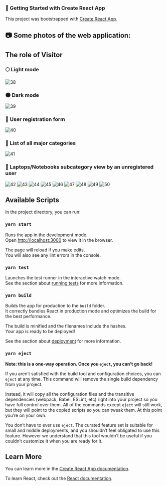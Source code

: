 ### :wrench: Getting Started with Create React App

This project was bootstrapped with [Create React App](https://github.com/facebook/create-react-app).

## :camera: Some photos of the web application:

## The role of Visitor
### :full_moon: Light mode

![38](https://user-images.githubusercontent.com/61964257/145252041-c50d6aef-6d3b-43f6-947f-3c9ca80bdc05.PNG)

### :new_moon: Dark mode

![39](https://user-images.githubusercontent.com/61964257/145252046-f4de0aed-ea9d-46e0-a2fd-3d01187fe89c.PNG)

### :busts_in_silhouette: User registration form

![40](https://user-images.githubusercontent.com/61964257/145252050-381c4c94-845d-4442-b907-3ce534264ad7.PNG)

### :1234: List of all major categories

![41](https://user-images.githubusercontent.com/61964257/145252051-5eefabfa-82fe-4fa4-b193-8605160d62d8.PNG)

### :no_entry_sign: Laptops/Notebooks subcategory view by an unregistered user

![42](https://user-images.githubusercontent.com/61964257/145252053-66550457-c11d-48da-bd65-8b45d152ed76.PNG)
![43](https://user-images.githubusercontent.com/61964257/145252054-b009398f-f204-497c-a300-de69aa39f34c.PNG)
![44](https://user-images.githubusercontent.com/61964257/145252056-34364178-ee24-414b-9bda-73ec000ed540.PNG)
![45](https://user-images.githubusercontent.com/61964257/145252060-3a8b463c-7b57-4fb3-ae3e-6c831b30c461.PNG)
![46](https://user-images.githubusercontent.com/61964257/145252065-710f0324-5ade-4f6e-8df0-d24077041d8a.PNG)
![47](https://user-images.githubusercontent.com/61964257/145252067-0dc87872-9946-42b2-b5fa-44546d629e86.PNG)
![48](https://user-images.githubusercontent.com/61964257/145252071-ccf56495-1e19-43af-a03a-88d913a6cd1a.PNG)
![49](https://user-images.githubusercontent.com/61964257/145252074-2e333193-231a-4a44-b7cd-cd049f78c048.PNG)
![50](https://user-images.githubusercontent.com/61964257/145252078-68f4d74c-52ff-40b8-aa95-ba3fdad7ad01.PNG)

## Available Scripts

In the project directory, you can run:

### `yarn start`

Runs the app in the development mode.\
Open [http://localhost:3000](http://localhost:3000) to view it in the browser.

The page will reload if you make edits.\
You will also see any lint errors in the console.

### `yarn test`

Launches the test runner in the interactive watch mode.\
See the section about [running tests](https://facebook.github.io/create-react-app/docs/running-tests) for more information.

### `yarn build`

Builds the app for production to the `build` folder.\
It correctly bundles React in production mode and optimizes the build for the best performance.

The build is minified and the filenames include the hashes.\
Your app is ready to be deployed!

See the section about [deployment](https://facebook.github.io/create-react-app/docs/deployment) for more information.

### `yarn eject`

**Note: this is a one-way operation. Once you `eject`, you can’t go back!**

If you aren’t satisfied with the build tool and configuration choices, you can `eject` at any time. This command will remove the single build dependency from your project.

Instead, it will copy all the configuration files and the transitive dependencies (webpack, Babel, ESLint, etc) right into your project so you have full control over them. All of the commands except `eject` will still work, but they will point to the copied scripts so you can tweak them. At this point you’re on your own.

You don’t have to ever use `eject`. The curated feature set is suitable for small and middle deployments, and you shouldn’t feel obligated to use this feature. However we understand that this tool wouldn’t be useful if you couldn’t customize it when you are ready for it.

## Learn More

You can learn more in the [Create React App documentation](https://facebook.github.io/create-react-app/docs/getting-started).

To learn React, check out the [React documentation](https://reactjs.org/).
